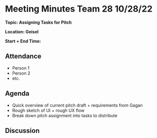 # Meeting Minutes Team 28 10/28/22

**Topic: Assigning Tasks for Pitch**

**Location: Geisel**

**Start + End Time:**

## Attendance
- Person 1
- Person 2
- etc.

## Agenda

- Quick overview of current pitch draft + requirements from Gagan
- Rough sketch of UI + rough UX flow
- Break down pitch assignment into tasks to distribute

## Discussion

